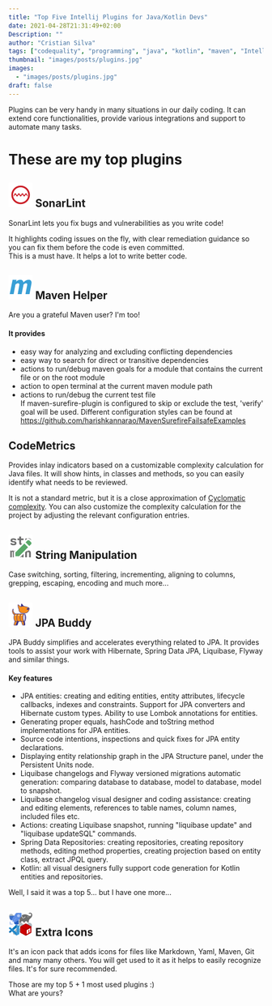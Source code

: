 ```yaml
---
title: "Top Five Intellij Plugins for Java/Kotlin Devs"
date: 2021-04-28T21:31:49+02:00
Description: ""
author: "Cristian Silva"
tags: ["codequality", "programming", "java", "kotlin", "maven", "IntelliJIDEA", "tools", "plugins"]
thumbnail: "images/posts/plugins.jpg"
images: 
  - "images/posts/plugins.jpg"
draft: false
---
```


Plugins can be very handy in many situations in our daily coding. It can extend core functionalities, provide various integrations and support to automate many tasks.  

# These are my top plugins

## ![SonarLint icon](/images/posts/sonarLintIcon-48.png "SonarLint icon")  SonarLint 
SonarLint lets you fix bugs and vulnerabilities as you write code!

It highlights coding issues on the fly, with clear remediation guidance so you can fix them before the code is even committed.  
This is a must have. It helps a lot to write better code.   

## ![Maven Helper icon](/images/posts/mavenHelperIcon-48.png "Maven Helper icon")  Maven Helper  
Are you a grateful Maven user?  I'm too!  
#### It provides  
* easy way for analyzing and excluding conflicting dependencies  
* easy way to search for direct or transitive dependencies
* actions to run/debug maven goals for a module that contains the current file or on the root module
* action to open terminal at the current maven module path  
* actions to run/debug the current test file  
If maven-surefire-plugin is configured to skip or exclude the test, 'verify' goal will be used. Different configuration styles can be found at https://github.com/harishkannarao/MavenSurefireFailsafeExamples

## CodeMetrics  
Provides inlay indicators based on a customizable complexity calculation for Java files.
It will show hints, in classes and methods, so you can easily identify what needs to be reviewed.  

It is not a standard metric, but it is a close approximation of [Cyclomatic complexity](https://en.wikipedia.org/wiki/Cyclomatic_complexity). You can also customize the complexity calculation for the project by adjusting the relevant configuration entries.

## ![String Manipulation icon](/images/posts/stringManipulationIcon-48.png "String Manipulation icon") String Manipulation  
Case switching, sorting, filtering, incrementing, aligning to columns, grepping, escaping, encoding and much more...

## ![JPA Buddy icon](/images/posts/jpaBuddyIcon-48.png "JPA Buddy icon") JPA Buddy  
JPA Buddy simplifies and accelerates everything related to JPA. It provides tools to assist your work with Hibernate, Spring Data JPA, Liquibase, Flyway and similar things.  

#### Key features
* JPA entities: creating and editing entities, entity attributes, lifecycle callbacks, indexes and constraints. Support for JPA converters and Hibernate custom types. Ability to use Lombok annotations for entities.
* Generating proper equals, hashCode and toString method implementations for JPA entities.
* Source code intentions, inspections and quick fixes for JPA entity declarations.
* Displaying entity relationship graph in the JPA Structure panel, under the Persistent Units node.
* Liquibase changelogs and Flyway versioned migrations automatic generation: comparing database to database, model to database, model to snapshot.
* Liquibase changelog visual designer and coding assistance: creating and editing elements, references to table names, column names, included files etc.
* Actions: creating Liquibase snapshot, running "liquibase update" and "liquibase updateSQL" commands.
* Spring Data Repositories: creating repositories, creating repository methods, editing method properties, creating projection based on entity class, extract JPQL query.
* Kotlin: all visual designers fully support code generation for Kotlin entities and repositories.

Well, I said it was a top 5... but I have one more...  

## ![Extra Icons](/images/posts/extraIcons-48.png "Extra Icons") Extra Icons  
It's an icon pack that adds icons for files like Markdown, Yaml, Maven, Git and many many others.
You will get used to it as it helps to easily recognize files. It's for sure recommended.

Those are my top 5 + 1 most used plugins :)  
What are yours?
